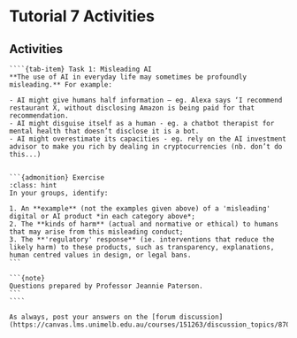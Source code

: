 # Tutorial 7 Activities

## Activities

`````{tab-set}
````{tab-item} Task 1: Misleading AI
**The use of AI in everyday life may sometimes be profoundly misleading.** For example:

- AI might give humans half information – eg. Alexa says ‘I recommend restaurant X, without disclosing Amazon is being paid for that recommendation. 
- AI might disguise itself as a human - eg. a chatbot therapist for mental health that doesn’t disclose it is a bot. 
- AI might overestimate its capacities - eg. rely on the AI investment advisor to make you rich by dealing in cryptocurrencies (nb. don’t do this...)


```{admonition} Exercise
:class: hint
In your groups, identify: 

1. An **example** (not the examples given above) of a 'misleading' digital or AI product *in each category above*; 
2. The **kinds of harm** (actual and normative or ethical) to humans that may arise from this misleading conduct; 
3. The **'regulatory' response** (ie. interventions that reduce the likely harm) to these products, such as transparency, explanations, human centred values in design, or legal bans.
```

```{note}
Questions prepared by Professor Jeannie Paterson.
```
````
`````

```{note}
As always, post your answers on the [forum discussion](https://canvas.lms.unimelb.edu.au/courses/151263/discussion_topics/870500).
```
